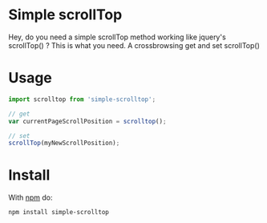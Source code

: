 # Simple scrollTop

Hey, do you need a simple scrollTop method working like jquery's scrollTop() ?
This is what you need. A crossbrowsing get and set scrollTop()

# Usage

``` js
import scrolltop from 'simple-scrolltop';

// get
var currentPageScrollPosition = scrolltop();

// set
scrollTop(myNewScrollPosition);
```

# Install

With [npm](https://npmjs.org) do:

```
npm install simple-scrolltop
```
